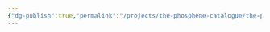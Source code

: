 ```yaml
---
{"dg-publish":true,"permalink":"/projects/the-phosphene-catalogue/the-pentire-room/","hide":true,"tags":["tpc-location"],"noteIcon":""}
---
```


